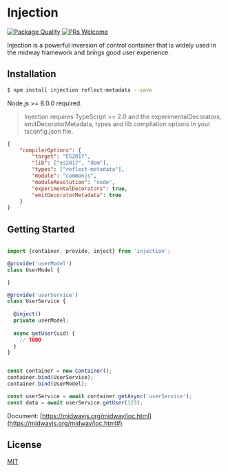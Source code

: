 # Injection

[![Package Quality](http://npm.packagequality.com/shield/injection.svg)](http://packagequality.com/#?package=injection)
[![PRs Welcome](https://img.shields.io/badge/PRs-welcome-brightgreen.svg)](https://github.com/midwayjs/midway/pulls)

Injection is a powerful inversion of control container that is widely used in the midway framework and brings good user experience. 

## Installation

```bash
$ npm install injection reflect-metadata --save
```

Node.js >= 8.0.0 required.

> Injection requires TypeScript >= 2.0 and the experimentalDecorators, emitDecoratorMetadata, types and lib compilation options in your tsconfig.json file.

```json
{
    "compilerOptions": {
        "target": "ES2017",
        "lib": ["es2017", "dom"],
        "types": ["reflect-metadata"],
        "module": "commonjs",
        "moduleResolution": "node",
        "experimentalDecorators": true,
        "emitDecoratorMetadata": true
    }
}
```

## Getting Started

```ts

import {container, provide, inject} from 'injection';

@provide('userModel')
class UserModel {

}

@provide('userService')
class UserService {
  
  @inject()
  private userModel;
  
  async getUser(uid) {
    // TODO
  }
}


const container = new Container();
container.bind(UserService);
container.bind(UserModel);

const userService = await container.getAsync('userService'); 
const data = await userService.getUser(123);
```

Document: [https://midwayjs.org/midway/ioc.html](https://midwayjs.org/midway/ioc.html#)

## License

[MIT]((http://github.com/midwayjs/midway/blob/master/LICENSE))
